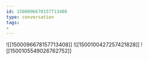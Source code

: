 ```yaml
---
id: 1500096678157713408
type: conversation
tags:
- 
---
```

![[1500096678157713408]]
![[1500100427257421828]]
![[1500105549026762752]]

